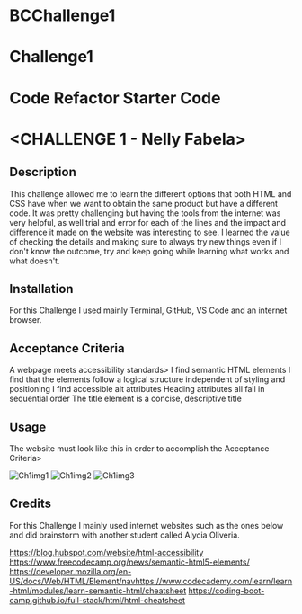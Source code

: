# BCChallenge1
# Challenge1
# Code Refactor Starter Code
# <CHALLENGE 1 - Nelly Fabela>

## Description

This challenge allowed me to learn the different options that both HTML and CSS have when we want to obtain the same product but have a different code. It was pretty challenging but having the tools from the internet was very helpful, as well trial and error for each of the lines and the impact and difference it made on the website was interesting to see. I learned the value of checking the details and making sure to always try new things even if I don't know the outcome, try and keep going while learning what works and what doesn't.


## Installation

For this Challenge I used mainly Terminal, GitHub, VS Code and an internet browser. 

## Acceptance Criteria

A webpage meets accessibility standards>
I find semantic HTML elements
I find that the elements follow a logical structure independent of styling and positioning
I find accessible alt attributes
Heading attributes all fall in sequential order
The title element is a concise, descriptive title

## Usage

The website must look like this in order to accomplish the Acceptance Criteria>

![Ch1img1](https://user-images.githubusercontent.com/126216168/224112549-f3c2bda6-f551-4cfd-be9c-2fa49d0d0a32.png)
![Ch1img2](https://user-images.githubusercontent.com/126216168/224112619-ad672682-f01f-4f8e-9ac5-892698ca210a.png)
![Ch1img3](https://user-images.githubusercontent.com/126216168/224112657-d0f26f24-add6-4d39-a681-ee6239fef6fd.png)


## Credits

For this Challenge I mainly used internet websites such as the ones below and did brainstorm with another student called Alycia Oliveria. 

https://blog.hubspot.com/website/html-accessibility
https://www.freecodecamp.org/news/semantic-html5-elements/
https://developer.mozilla.org/en-US/docs/Web/HTML/Element/navhttps://www.codecademy.com/learn/learn-html/modules/learn-semantic-html/cheatsheet
https://coding-boot-camp.github.io/full-stack/html/html-cheatsheet
